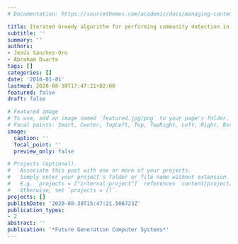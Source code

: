 ```yaml
---
# Documentation: https://sourcethemes.com/academic/docs/managing-content/

title: Iterated Greedy algorithm for performing community detection in social networks
subtitle: ''
summary: ''
authors:
- Jesús Sánchez-Oro
- Abraham Duarte
tags: []
categories: []
date: '2018-01-01'
lastmod: 2020-08-30T17:47:21+02:00
featured: false
draft: false

# Featured image
# To use, add an image named `featured.jpg/png` to your page's folder.
# Focal points: Smart, Center, TopLeft, Top, TopRight, Left, Right, BottomLeft, Bottom, BottomRight.
image:
  caption: ''
  focal_point: ''
  preview_only: false

# Projects (optional).
#   Associate this post with one or more of your projects.
#   Simply enter your project's folder or file name without extension.
#   E.g. `projects = ["internal-project"]` references `content/project/deep-learning/index.md`.
#   Otherwise, set `projects = []`.
projects: []
publishDate: '2020-08-30T15:47:21.506723Z'
publication_types:
- 2
abstract: ''
publication: '*Future Generation Computer Systems*'
---
```

